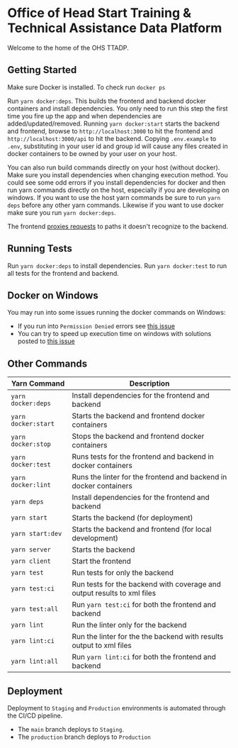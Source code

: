 Office of Head Start Training & Technical Assistance Data Platform
=============================================

Welcome to the home of the OHS TTADP.


Getting Started
---------------

Make sure Docker is installed. To check run `docker ps`

Run `yarn docker:deps`. This builds the frontend and backend docker containers and install dependencies. You only need to run this step the first time you fire up the app and when dependencies are added/updated/removed. Running `yarn docker:start` starts the backend and frontend, browse to `http://localhost:3000` to hit the frontend and `http://localhost:3000/api` to hit the backend. Copying `.env.example` to `.env`, substituting in your user id and group id will cause any files created in docker containers to be owned by your user on your host.

You can also run build commands directly on your host (without docker). Make sure you install dependencies when changing execution method. You could see some odd errors if you install dependencies for docker and then run yarn commands directly on the host, especially if you are developing on windows. If you want to use the host yarn commands be sure to run `yarn deps` before any other yarn commands. Likewise if you want to use docker make sure you run `yarn docker:deps`.

The frontend [proxies requests](https://create-react-app.dev/docs/proxying-api-requests-in-development/) to paths it doesn't recognize to the backend.

Running Tests
-------------

Run `yarn docker:deps` to install dependencies. Run `yarn docker:test` to run all tests for the frontend and backend.

Docker on Windows
-----------------

You may run into some issues running the docker commands on Windows:

 * If you run into `Permission Denied` errors see [this issue](https://github.com/docker/for-win/issues/3385#issuecomment-501931980)
 * You can try to speed up execution time on windows with solutions posted to [this issue](https://github.com/docker/for-win/issues/1936)

Other Commands
--------------

| Yarn Command | Description |
|-|-|
| `yarn docker:deps` | Install dependencies for the frontend and backend |
| `yarn docker:start` | Starts the backend and frontend docker containers |
| `yarn docker:stop` | Stops the backend and frontend docker containers |
| `yarn docker:test` | Runs tests for the frontend and backend in docker containers |
| `yarn docker:lint` | Runs the linter for the frontend and backend in docker containers |
| `yarn deps` | Install dependencies for the frontend and backend |
| `yarn start` | Starts the backend (for deployment) |
| `yarn start:dev` | Starts the backend and frontend (for local development)|
| `yarn server` | Starts the backend |
| `yarn client` | Start the frontend |
| `yarn test` | Run tests for only the backend |
| `yarn test:ci` | Run tests for the backend with coverage and output results to xml files|
| `yarn test:all` | Run `yarn test:ci` for both the frontend and backend |
| `yarn lint` | Run the linter only for the backend |
| `yarn lint:ci` | Run the linter for the the backend with results output to xml files |
| `yarn lint:all` | Run `yarn lint:ci` for both the frontend and backend |

Deployment
----------

Deployment to `Staging` and `Production` environments is automated through the CI/CD pipeline.

* The `main` branch deploys to `Staging`.
* The `production` branch deploys to `Production`
